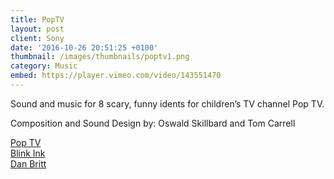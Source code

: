 ```yaml
---
title: PopTV
layout: post
client: Sony
date: '2016-10-26 20:51:25 +0100'
thumbnail: /images/thumbnails/poptv1.png
category: Music
embed: https://player.vimeo.com/video/143551470
---
```


Sound and music for 8 scary, funny idents for children’s TV channel Pop TV.

Composition and Sound Design by: Oswald Skillbard and Tom Carrell

[Pop TV](http://www.popfun.co.uk/)  
[Blink Ink](http://blinkink.co.uk/)  
[Dan Britt](http://www.danielbritt.co.uk/)
